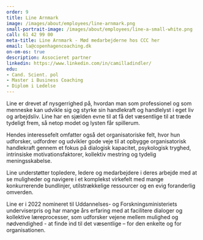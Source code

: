 ```yaml
---
order: 9
title: Line Arnmark
image: /images/about/employees/line-arnmark.png
small-portrait-image: /images/about/employees/line-a-small-white.png
call: 61 42 99 00
meta-title: Line Arnmark - Mød medarbejderne hos CCC her
email: la@copenhagencoaching.dk
on-om-os: true
description: Associeret partner
linkedin: https://www.linkedin.com/in/camilladindler/
edu:
- Cand. Scient. pol
- Master i Business Coaching
- Diplom i Ledelse
---
```

Line er drevet af nysgerrighed på, hvordan man som professionel og som menneske kan udvikle sig og styrke sin handlekraft og handlelyst i eget liv og arbejdsliv. Line har en sjælden evne til at få det væsentlige til at træde tydeligt frem, så netop modet og lysten får spillerum.

Hendes interessefelt omfatter også det organisatoriske felt, hvor hun udforsker, udfordrer og udvikler gode veje til at opbygge organisatorisk handlekraft gennem et fokus på dialogisk kapacitet, psykologisk tryghed, intrinsiske motivationsfaktorer, kollektiv mestring og tydelig meningsskabelse.

Line understøtter topledere, ledere og medarbejdere i deres arbejde med at se muligheder og navigere i et komplekst virkefelt med mange konkurrerende bundlinjer, utilstrækkelige ressourcer og en evig foranderlig omverden.

Line er i 2022 nomineret til Uddannelses- og Forskningsministeriets underviserpris og har mange års erfaring med at facilitere dialoger og kollektive læreprocesser, som udforsker vejene mellem mulighed og nødvendighed - at finde ind til det væsentlige – for den enkelte og for organisationen.